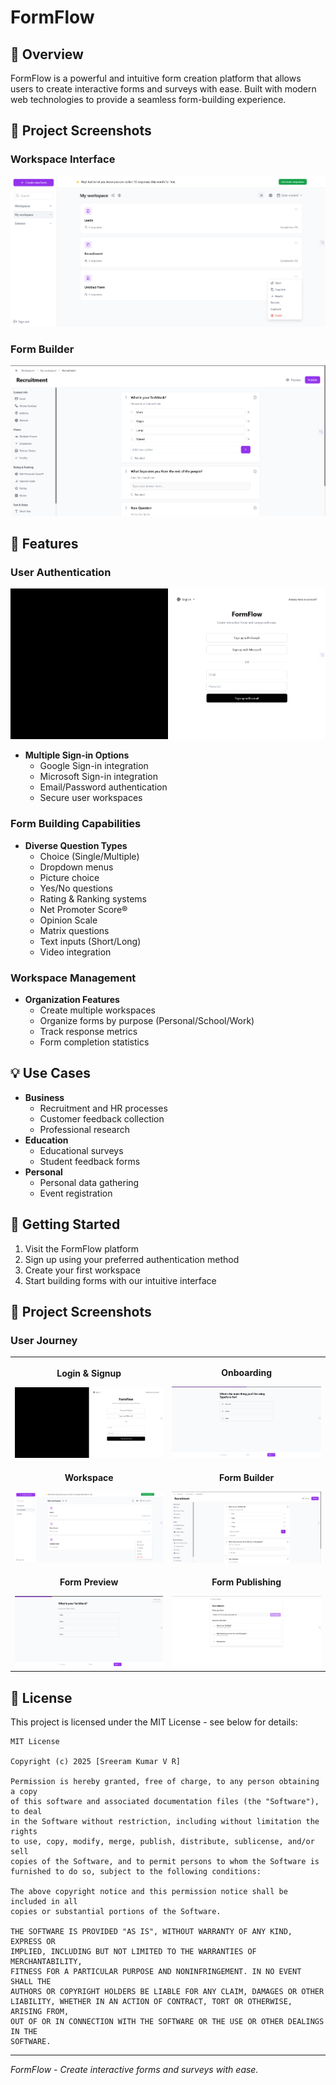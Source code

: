 # FormFlow

## 📌 Overview
FormFlow is a powerful and intuitive form creation platform that allows users to create interactive forms and surveys with ease. Built with modern web technologies to provide a seamless form-building experience.

## 📸 Project Screenshots

### Workspace Interface
![Workspace Interface](public/FormWorkspace.png)

### Form Builder
![Form Builder](https://raw.githubusercontent.com/TeenTornado/formflow/main/public/FormBuilder.png)

## 🌟 Features

### User Authentication
![Authentication Interface](public/FormLogin-Signup.png)

* **Multiple Sign-in Options**
  * Google Sign-in integration
  * Microsoft Sign-in integration
  * Email/Password authentication
  * Secure user workspaces

### Form Building Capabilities
* **Diverse Question Types**
  * Choice (Single/Multiple)
  * Dropdown menus
  * Picture choice
  * Yes/No questions
  * Rating & Ranking systems
  * Net Promoter Score®
  * Opinion Scale
  * Matrix questions
  * Text inputs (Short/Long)
  * Video integration

### Workspace Management
* **Organization Features**
  * Create multiple workspaces
  * Organize forms by purpose (Personal/School/Work)
  * Track response metrics
  * Form completion statistics

## 💡 Use Cases
* **Business**
  * Recruitment and HR processes
  * Customer feedback collection
  * Professional research
* **Education**
  * Educational surveys
  * Student feedback forms
* **Personal**
  * Personal data gathering
  * Event registration

## 🚀 Getting Started
1. Visit the FormFlow platform
2. Sign up using your preferred authentication method
3. Create your first workspace
4. Start building forms with our intuitive interface

## 📸 Project Screenshots

### User Journey
<table>
  <tr>
    <td>
      <p align="center"><strong>Login & Signup</strong></p>
      <img src="public/FormLogin-Signup.png" alt="Login and Signup Interface" width="400"/>
    </td>
    <td>
      <p align="center"><strong>Onboarding</strong></p>
      <img src="public/FormOnboarding.png" alt="User Onboarding" width="400"/>
    </td>
  </tr>
  <tr>
    <td>
      <p align="center"><strong>Workspace</strong></p>
      <img src="public/FormWorkspace.png" alt="Workspace Interface" width="400"/>
    </td>
    <td>
      <p align="center"><strong>Form Builder</strong></p>
      <img src="public/FormBuilder.png" alt="Form Builder Interface" width="400"/>
    </td>
  </tr>
  <tr>
    <td>
      <p align="center"><strong>Form Preview</strong></p>
      <img src="public/FormPreview.png" alt="Form Preview" width="400"/>
    </td>
    <td>
      <p align="center"><strong>Form Publishing</strong></p>
      <img src="public/FormPublish.png" alt="Form Publishing" width="400"/>
    </td>
  </tr>
</table>

## 📝 License
This project is licensed under the MIT License - see below for details:

```
MIT License

Copyright (c) 2025 [Sreeram Kumar V R]

Permission is hereby granted, free of charge, to any person obtaining a copy
of this software and associated documentation files (the "Software"), to deal
in the Software without restriction, including without limitation the rights
to use, copy, modify, merge, publish, distribute, sublicense, and/or sell
copies of the Software, and to permit persons to whom the Software is
furnished to do so, subject to the following conditions:

The above copyright notice and this permission notice shall be included in all
copies or substantial portions of the Software.

THE SOFTWARE IS PROVIDED "AS IS", WITHOUT WARRANTY OF ANY KIND, EXPRESS OR
IMPLIED, INCLUDING BUT NOT LIMITED TO THE WARRANTIES OF MERCHANTABILITY,
FITNESS FOR A PARTICULAR PURPOSE AND NONINFRINGEMENT. IN NO EVENT SHALL THE
AUTHORS OR COPYRIGHT HOLDERS BE LIABLE FOR ANY CLAIM, DAMAGES OR OTHER
LIABILITY, WHETHER IN AN ACTION OF CONTRACT, TORT OR OTHERWISE, ARISING FROM,
OUT OF OR IN CONNECTION WITH THE SOFTWARE OR THE USE OR OTHER DEALINGS IN THE
SOFTWARE.
```

---
*FormFlow - Create interactive forms and surveys with ease.*
